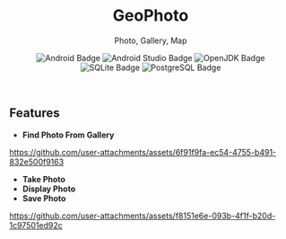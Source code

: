 <h1 align='center'>
  GeoPhoto
</h1>

<p align='center'>
  Photo, Gallery, Map
</p>

<p align='center'>
<img src="https://img.shields.io/badge/Android-3DDC84?style=for-the-badge&logo=android&logoColor=white" alt="Android Badge" />
<img src="https://img.shields.io/badge/Android_Studio-3DDC84?style=for-the-badge&logo=android-studio&logoColor=white" alt="Android Studio Badge" />
<img src="https://img.shields.io/badge/java-%23ED8B00.svg?style=for-the-badge&logo=openjdk&logoColor=white" alt="OpenJDK Badge" />
<img src="https://img.shields.io/badge/Sqlite-003B57?style=for-the-badge&logo=sqlite&logoColor=white" alt="SQLite Badge" />
<img src="https://img.shields.io/badge/PostgreSQL-316192?style=for-the-badge&logo=postgresql&logoColor=white" alt="PostgreSQL Badge" />
</p>
<br />

## Features

- **Find Photo From Gallery**

  

https://github.com/user-attachments/assets/6f91f9fa-ec54-4755-b491-832e500f9163




- **Take Photo** 
- **Display Photo** 
- **Save Photo**



https://github.com/user-attachments/assets/f8151e6e-093b-4f1f-b20d-1c97501ed92c


